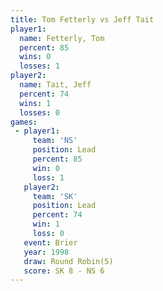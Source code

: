 ```yaml
---
title: Tom Fetterly vs Jeff Tait
player1:             
  name: Fetterly, Tom
  percent: 85        
  wins: 0            
  losses: 1          
player2:             
  name: Tait, Jeff   
  percent: 74        
  wins: 1            
  losses: 0          
games:
 - player1:        
     team: 'NS'    
     position: Lead
     percent: 85   
     win: 0        
     loss: 1       
   player2:        
     team: 'SK'    
     position: Lead
     percent: 74   
     win: 1        
     loss: 0       
   event: Brier        
   year: 1998          
   draw: Round Robin(5)
   score: SK 8 - NS 6  
---
```


